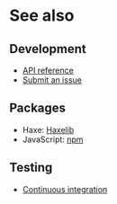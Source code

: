 # See also

## Development
- [API reference](https://api.belin.io/webstorage.hx)
- [Submit an issue](https://git.belin.io/cedx/webstorage.hx/issues)

## Packages
- Haxe: [Haxelib](https://lib.haxe.org/p/webstorage)
- JavaScript: [npm](https://www.npmjs.com/package/@cedx/webstorage.hx)

## Testing
- [Continuous integration](https://github.com/cedx/webstorage.hx/actions)
